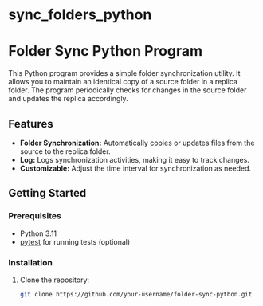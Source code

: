 # sync_folders_python

# Folder Sync Python Program

This Python program provides a simple folder synchronization utility. It allows you to maintain an identical copy of a source folder in a replica folder. The program periodically checks for changes in the source folder and updates the replica accordingly.

## Features

- **Folder Synchronization:** Automatically copies or updates files from the source to the replica folder.
- **Log:** Logs synchronization activities, making it easy to track changes.
- **Customizable:** Adjust the time interval for synchronization as needed.

## Getting Started

### Prerequisites

- Python 3.11
- [pytest](https://docs.pytest.org/en/stable/) for running tests (optional)

### Installation

1. Clone the repository:

   ```bash
   git clone https://github.com/your-username/folder-sync-python.git

